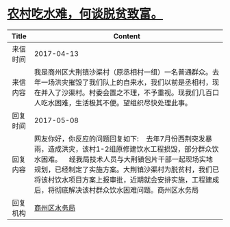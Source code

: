 # <a href="http://www.shangluo.gov.cn/zmhd/ldxxxx.jsp?urltype=leadermail.LeaderMailContentUrl&wbtreeid=1112&leadermailid=4092">农村吃水难，何谈脱贫致富。</a>
| Title |                                                                                Content                                                                                |
|:-----:|-----------------------------------------------------------------------------------------------------------------------------------------------------------------------|
| 来信时间  | 2017-04-13                                                                                                                                                            |
| 来信内容  | 我是商州区大荆镇沙渠村（原丞相村一组）一名普通群众。去年一场洪灾摧毁了我们队上的自来水，我们以前是丞相村，现在并入了沙渠村。村委会置之不理，不予重视。现我们几百口人吃水困难，生活极其不便。望组织尽快处理此事。                                                              |
| 回复时间  | 2017-05-08                                                                                                                                                            |
| 回复内容  | 网友你好，你反应的问题回复如下:    去年7月份西荆突发暴雨，造成洪灾，该村1-2组原修建饮水工程损毁，部分群众饮水困难。    经我局技术人员与大荆镇包片干部一起现场实地规划，已经制定了实施方案。大荆镇沙渠村为脱贫村，我们已将该村饮水项目方案上报审批，近期就会安排实施，工程建成后，将彻底解决该村群众饮水困难问题。商州区水务局 |
| 回复机构  | <a href="../../category/agencies/商州区水务局.md">商州区水务局</a>                                                                                                                |